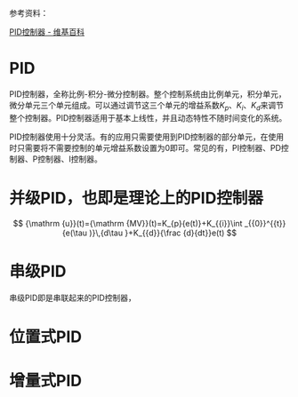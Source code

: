 参考资料：

[PID控制器 - 维基百科](https://zh.wikipedia.org/zh-cn/PID控制器)



# PID

PID控制器，全称比例-积分-微分控制器。整个控制系统由比例单元，积分单元，微分单元三个单元组成。可以通过调节这三个单元的增益系数$K_p$、$K_i$、$K_d$来调节整个控制器。PID控制器适用于基本上线性，并且动态特性不随时间变化的系统。

PID控制器使用十分灵活。有的应用只需要使用到PID控制器的部分单元，在使用时只需要将不需要控制的单元增益系数设置为0即可。常见的有，PI控制器、PD控制器、P控制器、I控制器。



# 并级PID，也即是理论上的PID控制器

$$
{\mathrm  {u}}(t)={\mathrm  {MV}}(t)=K_{p}{e(t)}+K_{{i}}\int _{{0}}^{{t}}{e(\tau )}\,{d\tau }+K_{{d}}{\frac  {d}{dt}}e(t)
$$

# 串级PID

串级PID即是串联起来的PID控制器，

# 位置式PID



# 增量式PID